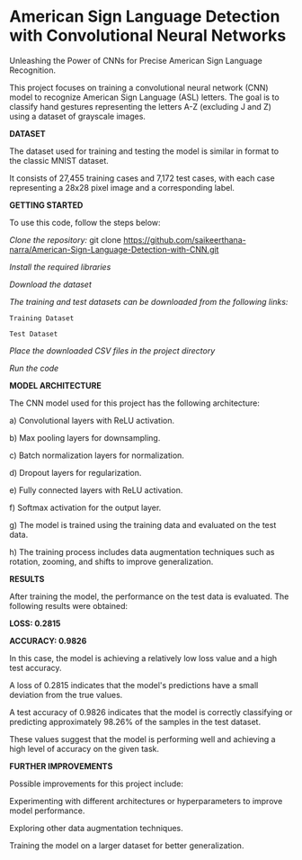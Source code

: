 # American Sign Language Detection with Convolutional Neural Networks
Unleashing the Power of CNNs for Precise American Sign Language Recognition.

This project focuses on training a convolutional neural network (CNN) model to recognize American Sign Language (ASL) letters. The goal is to classify hand gestures representing the letters A-Z (excluding J and Z) using a dataset of grayscale images.

**DATASET** 

The dataset used for training and testing the model is similar in format to the classic MNIST dataset. 

It consists of 27,455 training cases and 7,172 test cases, with each case representing a 28x28 pixel image and a corresponding label.


**GETTING STARTED**

To use this code, follow the steps below:

*Clone the repository:* git clone https://github.com/saikeerthana-narra/American-Sign-Language-Detection-with-CNN.git

*Install the required libraries*

*Download the dataset*

*The training and test datasets can be downloaded from the following links:* 

    Training Dataset
    
    Test Dataset

*Place the downloaded CSV files in the project directory*

*Run the code*


**MODEL ARCHITECTURE**

The CNN model used for this project has the following architecture:

a) Convolutional layers with ReLU activation.

b) Max pooling layers for downsampling.

c) Batch normalization layers for normalization.

d) Dropout layers for regularization.

e) Fully connected layers with ReLU activation.

f) Softmax activation for the output layer.

g) The model is trained using the training data and evaluated on the test data.

h) The training process includes data augmentation techniques such as rotation, zooming, and shifts to improve generalization.


**RESULTS** 

After training the model, the performance on the test data is evaluated. The following results were obtained:

**LOSS: 0.2815**

**ACCURACY: 0.9826**

In this case, the model is achieving a relatively low loss value and a high test accuracy. 

A loss of 0.2815 indicates that the model's predictions have a small deviation from the true values. 

A test accuracy of 0.9826 indicates that the model is correctly classifying or predicting approximately 98.26% of the samples in the test dataset.

These values suggest that the model is performing well and achieving a high level of accuracy on the given task.


**FURTHER IMPROVEMENTS** 

Possible improvements for this project include:

  Experimenting with different architectures or hyperparameters to improve model performance.

  Exploring other data augmentation techniques.

  Training the model on a larger dataset for better generalization.
